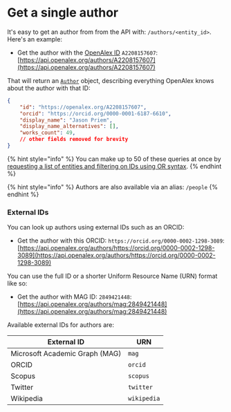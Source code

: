 # Get a single author

It's easy to get an author from from the API with: `/authors/<entity_id>`. Here's an example:

* Get the author with the [OpenAlex ID](../../how-to-use-the-api/get-single-entities.md#the-openalex-id) `A2208157607`: \
  [https://api.openalex.org/authors/A2208157607](https://api.openalex.org/authors/A2208157607)

That will return an [`Author`](author-object.md) object, describing everything OpenAlex knows about the author with that ID:

```json
{
    "id": "https://openalex.org/A2208157607",
    "orcid": "https://orcid.org/0000-0001-6187-6610",
    "display_name": "Jason Priem",
    "display_name_alternatives": [],
    "works_count": 49,
    // other fields removed for brevity
}
```

{% hint style="info" %}
You can make up to 50 of these queries at once by [requesting a list of entities and filtering on IDs using OR syntax](../../how-to-use-the-api/get-lists-of-entities/filter-entity-lists.md#addition-or).
{% endhint %}

{% hint style="info" %}
Authors are also available via an alias: `/people`
{% endhint %}

### External IDs

You can look up authors using external IDs such as an ORCID:

* Get the author with this ORCID: `https://orcid.org/0000-0002-1298-3089`:\
  [https://api.openalex.org/authors/https://orcid.org/0000-0002-1298-3089](https://api.openalex.org/authors/https://orcid.org/0000-0002-1298-3089)

You can use the full ID or a shorter Uniform Resource Name (URN) format like so:

* Get the author with MAG ID: `2849421448`:\
  [https://api.openalex.org/authors/mag:2849421448](https://api.openalex.org/authors/mag:2849421448)

Available external IDs for authors are:

| External ID                    | URN         |
| ------------------------------ | ----------- |
| Microsoft Academic Graph (MAG) | `mag`       |
| ORCID                          | `orcid`     |
| Scopus                         | `scopus`    |
| Twitter                        | `twitter`   |
| Wikipedia                      | `wikipedia` |
